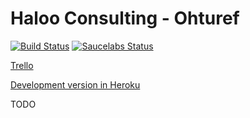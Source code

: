 # Haloo Consulting - Ohturef

[![Build Status](https://travis-ci.org/mattikan/haloo-consulting.svg?branch=master)](https://travis-ci.org/mattikan/haloo-consulting)
[![Saucelabs Status](https://saucelabs.com/browser-matrix/laitalaj.svg)](https://saucelabs.com/beta/builds/58ceaf771f764cd2a0ff8b80d91e67db)

[Trello](https://trello.com/b/UBrankbK/haloo-consulting-ohtu-kanban)

[Development version in Heroku](https://haloo-consulting.herokuapp.com/)

TODO
